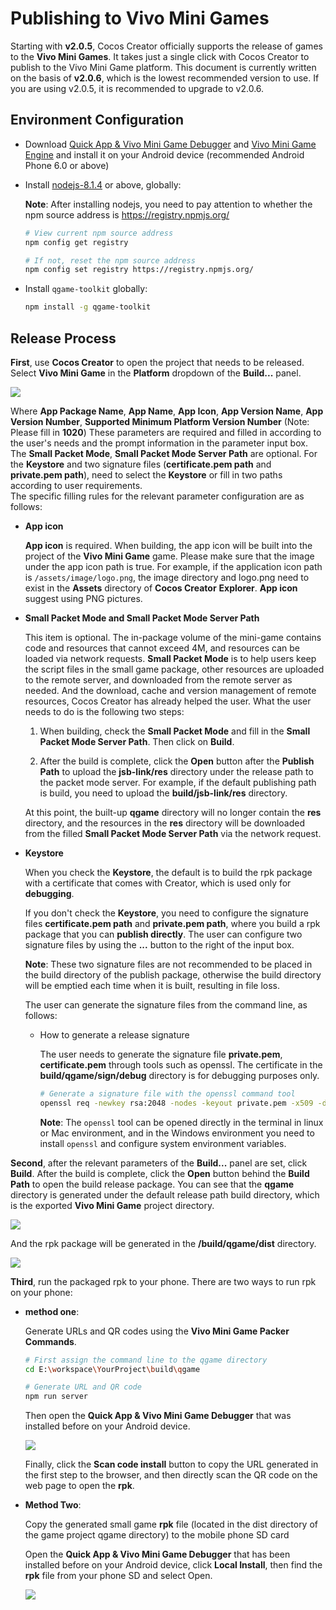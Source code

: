 # Publishing to Vivo Mini Games

Starting with __v2.0.5__, Cocos Creator officially supports the release of games to the __Vivo Mini Games__. It takes just a single click with Cocos Creator to publish to the Vivo Mini Game platform. This document is currently written on the basis of **v2.0.6**, which is the lowest recommended version to use. If you are using v2.0.5, it is recommended to upgrade to v2.0.6.

## Environment Configuration

- Download [Quick App & Vivo Mini Game Debugger](https://dev.vivo.com.cn/documentCenter/doc/163) and [Vivo Mini Game Engine](https://dev.vivo.com.cn/documentCenter/doc/163) and install it on your Android device (recommended Android Phone 6.0 or above)

- Install [nodejs-8.1.4](https://nodejs.org/zh-cn/download/) or above, globally:

    **Note**: After installing nodejs, you need to pay attention to whether the npm source address is https://registry.npmjs.org/

    ```bash
    # View current npm source address
    npm config get registry

    # If not, reset the npm source address
    npm config set registry https://registry.npmjs.org/
    ```

- Install `qgame-toolkit` globally:

    ```bash
    npm install -g qgame-toolkit
    ```

## Release Process

**First**, use __Cocos Creator__ to open the project that needs to be released. Select **Vivo Mini Game** in the **Platform** dropdown of the **Build...** panel.

![](./publish-vivo-instant-games/build.png)

Where **App Package Name**, **App Name**, **App Icon**, **App Version Name**, **App Version Number**, **Supported Minimum Platform Version Number** (Note: Please fill in **1020**) These parameters are required and filled in according to the user's needs and the prompt information in the parameter input box. The **Small Packet Mode**, **Small Packet Mode Server Path** are optional. For the **Keystore** and two signature files (**certificate.pem path** and **private.pem path**), need to select the **Keystore** or fill in two paths according to user requirements. <br>
The specific filling rules for the relevant parameter configuration are as follows:

- **App icon**

  **App icon** is required. When building, the app icon will be built into the project of the __Vivo Mini Game__ game. Please make sure that the image under the app icon path is true. For example, if the application icon path is `/assets/image/logo.png`, the image directory and logo.png need to exist in the **Assets** directory of __Cocos Creator__ **Explorer**. **App icon** suggest using PNG pictures.

- **Small Packet Mode and Small Packet Mode Server Path**

  This item is optional. The in-package volume of the mini-game contains code and resources that cannot exceed 4M, and resources can be loaded via network requests. **Small Packet Mode** is to help users keep the script files in the small game package, other resources are uploaded to the remote server, and downloaded from the remote server as needed. And the download, cache and version management of remote resources, Cocos Creator has already helped the user. What the user needs to do is the following two steps:

  1. When building, check the **Small Packet Mode** and fill in the **Small Packet Mode Server Path**. Then click on **Build**.

  2. After the build is complete, click the **Open** button after the **Publish Path** to upload the **jsb-link/res** directory under the release path to the packet mode server. For example, if the default publishing path is build, you need to upload the **build/jsb-link/res** directory.

  At this point, the built-up **qgame** directory will no longer contain the **res** directory, and the resources in the **res** directory will be downloaded from the filled **Small Packet Mode Server Path** via the network request.

- **Keystore**

  When you check the **Keystore**, the default is to build the rpk package with a certificate that comes with Creator, which is used only for **debugging**.
  
  If you don't check the **Keystore**, you need to configure the signature files **certificate.pem path** and **private.pem path**, where you build a rpk package that you can **publish directly**. The user can configure two signature files by using the **...** button to the right of the input box.
  
  **Note**: These two signature files are not recommended to be placed in the build directory of the publish package, otherwise the build directory will be emptied each time when it is built, resulting in file loss.
  
  The user can generate the signature files from the command line, as follows:

    - How to generate a release signature

      The user needs to generate the signature file **private.pem**, **certificate.pem** through tools such as openssl. The certificate in the **build/qgame/sign/debug** directory is for debugging purposes only.

      ```bash
      # Generate a signature file with the openssl command tool
      openssl req -newkey rsa:2048 -nodes -keyout private.pem -x509 -days 3650 -out certificate.pem
      ```

      **Note**: The `openssl` tool can be opened directly in the terminal in linux or Mac environment, and in the Windows environment you need to install `openssl` and configure system environment variables.

**Second**, after the relevant parameters of the **Build...** panel are set, click **Build**. After the build is complete, click the **Open** button behind the **Build Path** to open the build release package. You can see that the **qgame** directory is generated under the default release path build directory, which is the exported __Vivo Mini Game__ project directory.

![](./publish-vivo-instant-games/package.png)

And the rpk package will be generated in the **/build/qgame/dist** directory.

![](./publish-vivo-instant-games/rpk.png)

**Third**, run the packaged rpk to your phone. There are two ways to run rpk on your phone:

- **method one**:

    Generate URLs and QR codes using the __Vivo Mini Game Packer Commands__.

    ```bash
    # First assign the command line to the qgame directory
    cd E:\workspace\YourProject\build\qgame

    # Generate URL and QR code
    npm run server
    ```

    Then open the **Quick App & Vivo Mini Game Debugger** that was installed before on your Android device.

    ![](./publish-vivo-instant-games/vivo-instant_scan_install.jpg)

    Finally, click the **Scan code install** button to copy the URL generated in the first step to the browser, and then directly scan the QR code on the web page to open the **rpk**.

- **Method Two**:

    Copy the generated small game **rpk** file (located in the dist directory of the game project qgame directory) to the mobile phone SD card

    Open the **Quick App & Vivo Mini Game Debugger** that has been installed before on your Android device, click **Local Install**, then find the **rpk** file from your phone SD and select Open.

    ![](./publish-vivo-instant-games/vivo-instant_native_install.jpg)
